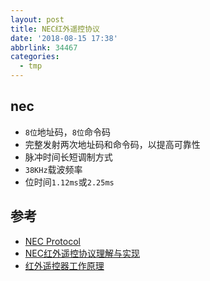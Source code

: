 ```yaml
---
layout: post
title: NEC红外遥控协议
date: '2018-08-15 17:38'
abbrlink: 34467
categories:
  - tmp
---
```


## nec

- `8位`地址码，`8位`命令码
- 完整发射两次地址码和命令码，以提高可靠性
- 脉冲时间长短调制方式
- `38KHz`载波频率
- 位时间`1.12ms`或`2.25ms`

<!--more-->


## 参考

* [NEC Protocol](https://www.sbprojects.net/knowledge/ir/nec.php)
* [NEC红外遥控协议理解与实现](https://blog.csdn.net/jerryutscn/article/details/7201352)
* [红外遥控器工作原理](https://blog.csdn.net/techelefeng/article/details/45972583)
